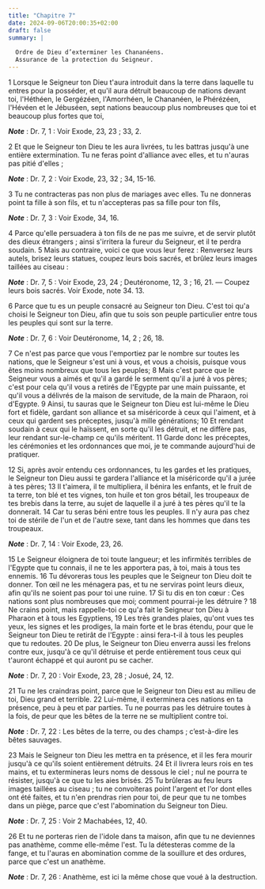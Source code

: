 ```yaml
---
title: "Chapitre 7"
date: 2024-09-06T20:00:35+02:00
draft: false
summary: |
  
  Ordre de Dieu d’exterminer les Chananéens.
  Assurance de la protection du Seigneur.
---
```



1 Lorsque le Seigneur ton Dieu t'aura introduit dans la terre dans laquelle tu entres pour la posséder, et qu'il aura détruit beaucoup de nations devant toi, l'Héthéen, le Gergézéen, l'Amorrhéen, le Chananéen, le Phérézéen, l'Hévéen et le Jébuséen, sept nations beaucoup plus nombreuses que toi et beaucoup plus fortes que toi,

***Note*** :  Dr. 7, 1 : Voir Exode, 23, 23 ; 33, 2.

2 Et que le Seigneur ton Dieu te les aura livrées, tu les battras jusqu'à une entière extermination. Tu ne feras point d'alliance avec elles, et tu n'auras pas pitié d'elles ;

***Note*** :  Dr. 7, 2 : Voir Exode, 23, 32 ; 34, 15-16.

3 Tu ne contracteras pas non plus de mariages avec elles. Tu ne donneras point ta fille à son fils, et tu n'accepteras pas sa fille pour ton fils,

***Note*** :  Dr. 7, 3 : Voir Exode, 34, 16.

4 Parce qu'elle persuadera à ton fils de ne pas me suivre, et de servir plutôt des dieux étrangers ; ainsi s'irritera la fureur du Seigneur, et il te perdra soudain. 5 Mais au contraire, voici ce que vous leur ferez : Renversez leurs autels, brisez leurs statues, coupez leurs bois sacrés, et brûlez leurs images taillées au ciseau :

***Note*** :  Dr. 7, 5 : Voir Exode, 23, 24 ; Deutéronome, 12, 3 ; 16, 21. ― Coupez leurs bois sacrés. Voir Exode, note 34. 13.


6 Parce que tu es un peuple consacré au Seigneur ton Dieu. C'est toi qu'a choisi le Seigneur ton Dieu, afin que tu sois son peuple particulier entre tous les peuples qui sont sur la terre.

***Note*** :  Dr. 7, 6 : Voir Deutéronome, 14, 2 ; 26, 18.

7 Ce n'est pas parce que vous l'emportiez par le nombre sur toutes les nations, que le Seigneur s'est uni à vous, et vous a choisis, puisque vous êtes moins nombreux que tous les peuples; 8 Mais c'est parce que le Seigneur vous a aimés et qu'il a gardé le serment qu'il a juré à vos pères; c'est pour cela qu'il vous a retirés de l'Egypte par une main puissante, et qu'il vous a délivrés de la maison de servitude, de la main de Pharaon, roi d'Egypte. 9 Ainsi, tu sauras que le Seigneur ton Dieu est lui-même le Dieu fort et fidèle, gardant son alliance et sa miséricorde à ceux qui l'aiment, et à ceux qui gardent ses préceptes, jusqu'à mille générations; 10 Et rendant soudain à ceux qui le haïssent, en sorte qu'il les détruit, et ne diffère pas, leur rendant sur-le-champ ce qu'ils méritent. 11 Garde donc les préceptes, les cérémonies et les ordonnances que moi, je te commande aujourd'hui de pratiquer.


12 Si, après avoir entendu ces ordonnances, tu les gardes et les pratiques, le Seigneur ton Dieu aussi te gardera l'alliance et la miséricorde qu'il a jurée à tes pères; 13 Il t'aimera, il te multipliera, il bénira les enfants, et le fruit de ta terre, ton blé et tes vignes, ton huile et ton gros bétail, les troupeaux de tes brebis dans la terre, au sujet de laquelle il a juré à tes pères qu'il te la donnerait. 14 Car tu seras béni entre tous les peuples. Il n'y aura pas chez toi de stérile de l'un et de l'autre sexe, tant dans les hommes que dans tes troupeaux.

***Note*** :  Dr. 7, 14 : Voir Exode, 23, 26.

15 Le Seigneur éloignera de toi toute langueur; et les infirmités terribles de l'Egypte que tu connais, il ne te les apportera pas, à toi, mais à tous tes ennemis. 16 Tu dévoreras tous les peuples que le Seigneur ton Dieu doit te donner. Ton œil ne les ménagera pas, et tu ne serviras point leurs dieux, afin qu'ils ne soient pas pour toi une ruine. 17 Si tu dis en ton cœur : Ces nations sont plus nombreuses que moi; comment pourrai-je les détruire ? 18 Ne crains point, mais rappelle-toi ce qu'a fait le Seigneur ton Dieu à Pharaon et à tous les Egyptiens, 19 Les très grandes plaies, qu'ont vues tes yeux, les signes et les prodiges, la main forte et le bras étendu, pour que le Seigneur ton Dieu te retirât de l'Egypte : ainsi fera-t-il à tous les peuples que tu redoutes. 20 De plus, le Seigneur ton Dieu enverra aussi les frelons contre eux, jusqu'à ce qu'il détruise et perde entièrement tous ceux qui t'auront échappé et qui auront pu se cacher.

***Note*** :  Dr. 7, 20 : Voir Exode, 23, 28 ; Josué, 24, 12.

21 Tu ne les craindras point, parce que le Seigneur ton Dieu est au milieu de toi, Dieu grand et terrible. 22 Lui-même, il exterminera ces nations en ta présence, peu à peu et par parties. Tu ne pourras pas les détruire toutes à la fois, de peur que les bêtes de la terre ne se multiplient contre toi.

***Note*** :  Dr. 7, 22 : Les bêtes de la terre, ou des champs ; c’est-à-dire les bêtes sauvages.

23 Mais le Seigneur ton Dieu les mettra en ta présence, et il les fera mourir jusqu'à ce qu'ils soient entièrement détruits. 24 Et il livrera leurs rois en tes mains, et tu extermineras leurs noms de dessous le ciel ; nul ne pourra te résister, jusqu'à ce que tu les aies brisés. 25 Tu brûleras au feu leurs images taillées au ciseau ; tu ne convoiteras point l'argent et l'or dont elles ont été faites, et tu n'en prendras rien pour toi, de peur que tu ne tombes dans un piège, parce que c'est l'abomination du Seigneur ton Dieu.

***Note*** :  Dr. 7, 25 : Voir 2 Machabées, 12, 40.

26 Et tu ne porteras rien de l'idole dans ta maison, afin que tu ne deviennes pas anathème, comme elle-même l'est. Tu la détesteras comme de la fange, et tu l'auras en abomination comme de la souillure et des ordures, parce que c'est un anathème.

***Note*** :  Dr. 7, 26 : Anathème, est ici la même chose que voué à la destruction.


